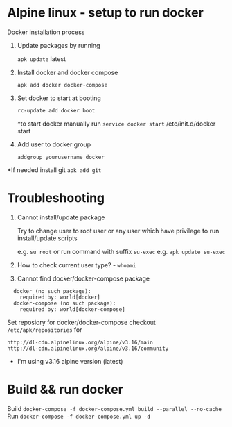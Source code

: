 # Alpine linux - setup to run docker

Docker installation process

1. Update packages by running 

    ``apk update``
latest
2. Install docker and docker compose 

    ``apk add docker docker-compose``

3. Set docker to start at booting
    
    ``rc-update add docker boot``

    *to start docker manually run ``service docker start`` /etc/init.d/docker start


4. Add user to docker group

    ``addgroup yourusername docker``

*If needed install git ``apk add git``

# Troubleshooting 
1. Cannot install/update package 
    
    Try to change user to root user or any user which have privilege to run install/update scripts

    e.g. ``su root`` or run command with suffix ``su-exec`` e.g. ``apk update su-exec``
2. How to check current user type? -  ``whoami``
3. Cannot find docker/docker-compose package
```
  docker (no such package):
    required by: world[docker]
  docker-compose (no such package):
    required by: world[docker-compose]
```
Set reposiory for docker/docker-compose
checkout `` /etc/apk/repositories`` for
 ```
http://dl-cdn.alpinelinux.org/alpine/v3.16/main
http://dl-cdn.alpinelinux.org/alpine/v3.16/community
``` 
* I'm using v3.16 alpine version (latest)


# Build && run docker 

Build ``docker-compose -f docker-compose.yml build --parallel --no-cache``
Run ``docker-compose -f docker-compose.yml up -d``
